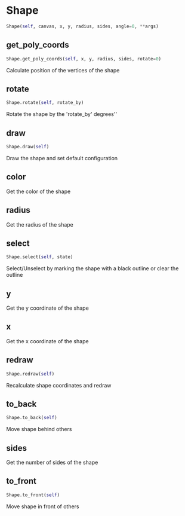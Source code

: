 <h1 id="tkinter_shapes.Shape">Shape</h1>

```python
Shape(self, canvas, x, y, radius, sides, angle=0, **args)
```

<h2 id="tkinter_shapes.Shape.get_poly_coords">get_poly_coords</h2>

```python
Shape.get_poly_coords(self, x, y, radius, sides, rotate=0)
```
Calculate position of the vertices of the shape
<h2 id="tkinter_shapes.Shape.rotate">rotate</h2>

```python
Shape.rotate(self, rotate_by)
```
Rotate the shape by the 'rotate_by' degrees''
<h2 id="tkinter_shapes.Shape.draw">draw</h2>

```python
Shape.draw(self)
```
Draw the shape and set default configuration
<h2 id="tkinter_shapes.Shape.color">color</h2>

Get the color of the shape
<h2 id="tkinter_shapes.Shape.radius">radius</h2>

Get the radius of the shape
<h2 id="tkinter_shapes.Shape.select">select</h2>

```python
Shape.select(self, state)
```
Select/Unselect by marking the shape with a black outline or clear the outline
<h2 id="tkinter_shapes.Shape.y">y</h2>

Get the y coordinate of the shape
<h2 id="tkinter_shapes.Shape.x">x</h2>

Get the x coordinate of the shape
<h2 id="tkinter_shapes.Shape.redraw">redraw</h2>

```python
Shape.redraw(self)
```
Recalculate shape coordinates and redraw
<h2 id="tkinter_shapes.Shape.to_back">to_back</h2>

```python
Shape.to_back(self)
```
Move shape behind others
<h2 id="tkinter_shapes.Shape.sides">sides</h2>

Get the number of sides of the shape
<h2 id="tkinter_shapes.Shape.to_front">to_front</h2>

```python
Shape.to_front(self)
```
Move shape in front of others
